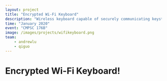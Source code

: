 ```yaml
---
layout: project
title: "Encrypted Wi-Fi Keyboard"
description: "Wireless keyboard capable of securely communicating keystrokes over long distances."
time: "January 2020"
event: "CMPSC 176B"
image: /images/projects/wifikeyboard.png
team:
    - andrewlu
    - qiguo
---
```


# Encrypted Wi-Fi Keyboard!
